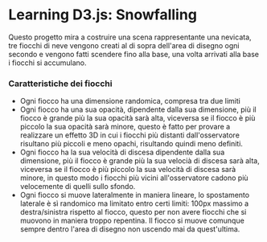 # Learning D3.js: Snowfalling

Questo progetto mira a costruire una scena rappresentante una nevicata, tre fiocchi di neve vengono creati al di sopra dell'area di disegno ogni secondo e vengono fatti scendere fino alla base, una volta arrivati alla base i fiocchi si accumulano.

### Caratteristiche dei fiocchi

* Ogni fiocco ha una dimensione randomica, compresa tra due limiti
* Ogni fiocco ha una sua opacità, dipendente dalla sua dimensione, più il fiocco è grande più la sua opacità sarà alta, viceversa se il fiocco è più piccolo la sua opacità sarà minore, questo è fatto per provare a realizzare un effetto 3D in cui i fiocchi più distanti dall'osservatore risultano più piccoli e meno opachi, risultando quindi meno definiti.
* Ogni fiocco ha la sua velocità di discesa dipendente dalla sua dimensione, più il fiocco è grande più la sua velocià di discesa sarà alta, viceversa se il fiocco è più piccolo la sua velocità di discesa sarà minore, in questo modo i fiocchi più vicini all'osservatore cadono più velocemente di quelli sullo sfondo.
* Ogni fiocco si muove lateralmente in maniera lineare, lo spostamento laterale è sì randomico ma limitato entro certi limiti: 100px massimo a destra/sinistra rispetto al fiocco, questo per non avere fiocchi che si muovono in maniera troppo repentina. Il fiocco si muove comunque sempre dentro l'area di disegno non uscendo mai da quest'ultima.
